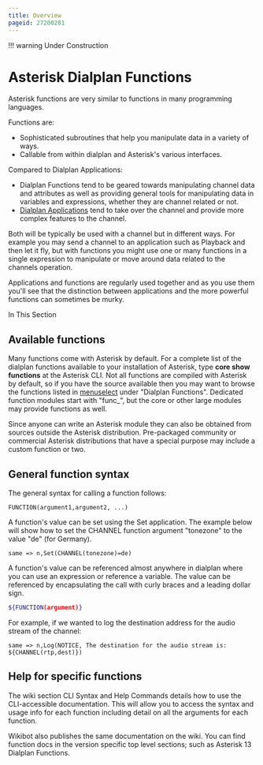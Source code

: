 ```yaml
---
title: Overview
pageid: 27200281
---
```


!!! warning 
    Under Construction

[//]: # (end-warning)

Asterisk Dialplan Functions
===========================

Asterisk functions are very similar to functions in many programming languages.

Functions are:

* Sophisticated subroutines that help you manipulate data in a variety of ways.
* Callable from within dialplan and Asterisk's various interfaces.

Compared to Dialplan Applications:

* Dialplan Functions tend to be geared towards manipulating channel data and attributes as well as providing general tools for manipulating data in variables and expressions, whether they are channel related or not.
* [Dialplan Applications](/Configuration/Applications) tend to take over the channel and provide more complex features to the channel.

Both will be typically be used with a channel but in different ways. For example you may send a channel to an application such as Playback and then let it fly, but with functions you might use one or many functions in a single expression to manipulate or move around data related to the channels operation.

Applications and functions are regularly used together and as you use them you'll see that the distinction between applications and the more powerful functions can sometimes be murky.

In This Section

Available functions
-------------------

Many functions come with Asterisk by default. For a complete list of the dialplan functions available to your installation of Asterisk, type **core show functions** at the Asterisk CLI. Not all functions are compiled with Asterisk by default, so if you have the source available then you may want to browse the functions listed in [menuselect](/Getting-Started/Installing-Asterisk/Installing-Asterisk-From-Source/Using-Menuselect-to-Select-Asterisk-Options) under "Dialplan Functions". Dedicated function modules start with "func_", but the core or other large modules may provide functions as well.

Since anyone can write an Asterisk module they can also be obtained from sources outside the Asterisk distribution. Pre-packaged community or commercial Asterisk distributions that have a special purpose may include a custom function or two.

General function syntax
-----------------------

The general syntax for calling a function follows:

```
FUNCTION(argument1,argument2, ...)

```

A function's value can be set using the Set application. The example below will show how to set the CHANNEL function argument "tonezone" to the value "de" (for Germany).

```
same => n,Set(CHANNEL(tonezone)=de)

```

A function's value can be referenced almost anywhere in dialplan where you can use an expression or reference a variable. The value can be referenced by encapsulating the call with curly braces and a leading dollar sign.

```bash title=" " linenums="1"
${FUNCTION(argument)}

```

For example, if we wanted to log the destination address for the audio stream of the channel:

```
same => n,Log(NOTICE, The destination for the audio stream is: ${CHANNEL(rtp,dest)})

```

Help for specific functions
---------------------------

The wiki section CLI Syntax and Help Commands details how to use the CLI-accessible documentation. This will allow you to access the syntax and usage info for each function including detail on all the arguments for each function.

Wikibot also publishes the same documentation on the wiki. You can find function docs in the version specific top level sections; such as Asterisk 13 Dialplan Functions.
